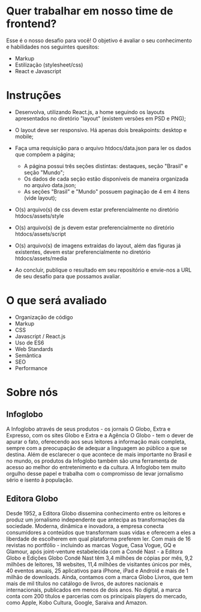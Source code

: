 # Quer trabalhar em nosso time de frontend? 

Esse é o nosso desafio para você!
O objetivo é avaliar o seu conhecimento e habilidades nos seguintes quesitos:

* Markup
* Estilização (stylesheet/css)
* React e Javascript

# Instruções

* Desenvolva, utilizando React.js, a home seguindo os layouts apresentados no diretório "layout" (existem versões em PSD e PNG);
* O layout deve ser responsivo. Há apenas dois breakpoints: desktop e mobile;
* Faça uma requisição para o arquivo htdocs/data.json para ler os dados que compõem a página;
    * A página possui três seções distintas: destaques, seção "Brasil" e seção "Mundo";
    * Os dados de cada seção estão disponíveis de maneira organizada no arquivo data.json;
    * As seções "Brasil" e "Mundo" possuem paginação de 4 em 4 itens (vide layout);

* O(s) arquivo(s) de css devem estar preferencialmente no diretório htdocs/assets/style
* O(s) arquivo(s) de js devem estar preferencialmente no diretório htdocs/assets/script
* O(s) arquivo(s) de imagens extraídas do layout, além das figuras já existentes, devem estar preferencialmente no diretório htdocs/assets/media
* Ao concluir, publique o resultado em seu repositório e envie-nos a URL de seu desafio para que possamos avaliar.

# O que será avaliado

* Organização de código
* Markup
* CSS
* Javascript / React.js
* Uso de ES6
* Web Standards
* Semântica
* SEO
* Performance

# Sobre nós

## Infoglobo
A Infoglobo através de seus produtos - os jornais O Globo, Extra e Expresso, com os sites Globo e Extra e a Agência O Globo - tem o dever de apurar o fato, oferecendo aos seus leitores a informação mais completa, sempre com a preocupação de adequar a linguagem ao público a que se destina. Além de esclarecer o que acontece de mais importante no Brasil e no mundo, os produtos da Infoglobo também são uma ferramenta de acesso ao melhor do entretenimento e da cultura. A Infoglobo tem muito orgulho desse papel e trabalha com o compromisso de levar jornalismo sério e isento à população.

## Editora Globo
Desde 1952, a Editora Globo dissemina conhecimento entre os leitores e produz um jornalismo independente que antecipa as transformações da sociedade. Moderna, dinâmica e inovadora, a empresa conecta consumidores a conteúdos que transformam suas vidas e oferecem a eles a liberdade de escolherem em qual plataforma preferem ler. Com mais de 16 revistas no portfólio - incluindo as marcas Vogue, Casa Vogue, GQ e Glamour, após joint-venture estabelecida com a Condé Nast - a Editora Globo e Edições Globo Condé Nast têm 3,4 milhões de cópias por mês, 9,2 milhões de leitores, 18 websites, 11,4 milhões de visitantes únicos por mês, 40 eventos anuais, 25 aplicativos para iPhone, iPad e Android e mais de 1 milhão de downloads. Ainda, contamos com a marca Globo Livros, que tem mais de mil títulos no catálogo de livros, de autores nacionais e internacionais, publicados em menos de dois anos. No digital, a marca conta com 200 títulos e parcerias com os principais players do mercado, como Apple, Kobo Cultura, Google, Saraiva and Amazon.
